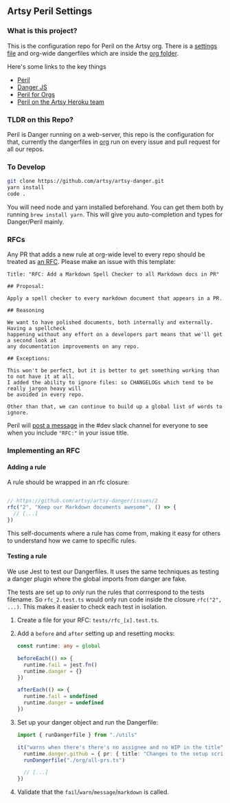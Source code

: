 ## Artsy Peril Settings

### What is this project?

This is the configuration repo for Peril on the Artsy org. There is a [settings file](settings.json) and org-wide
dangerfiles which are inside the [org folder](org).

Here's some links to the key things

 - [Peril](https://github.com/danger/peril)
 - [Danger JS](http://danger.systems/js/)
 - [Peril for Orgs](https://github.com/danger/peril/blob/master/docs/setup_for_org.md)
 - [Peril on the Artsy Heroku team](https://dashboard.heroku.com/apps/artsy-peril)

### TLDR on this Repo?

Peril is Danger running on a web-server, this repo is the configuration for that, currently the dangerfiles in [org](org/)
run on every issue and pull request for all our repos.

### To Develop

```sh
git clone https://github.com/artsy/artsy-danger.git
yarn install
code .
```

You will need node and yarn installed beforehand. You can get them both by running `brew install yarn`.  This will give you auto-completion and types for Danger/Peril mainly. 

### RFCs

Any PR that adds a new rule at org-wide level to every repo should be treated as [an RFC](https://en.wikipedia.org/wiki/Request_for_Comments). Please make an issue with this template:


    Title: "RFC: Add a Markdown Spell Checker to all Markdown docs in PR" 

    ## Proposal: 

    Apply a spell checker to every markdown document that appears in a PR.

    ## Reasoning

    We want to have polished documents, both internally and externally. Having a spellcheck
    happening without any effort on a developers part means that we'll get a second look at
    any documentation improvements on any repo.

    ## Exceptions: 

    This won't be perfect, but it is better to get something working than to not have it at all.
    I added the ability to ignore files: so CHANGELOGs which tend to be really jargon heavy will
    be avoided in every repo.

    Other than that, we can continue to build up a global list of words to ignore.

Peril will [post a message](/danger/new_rfc.ts) in the #dev slack channel for everyone to see when you include `"RFC:"` in your issue title.

### Implementing an RFC

#### Adding a rule

A rule should be wrapped in an rfc closure:

```ts

// https://github.com/artsy/artsy-danger/issues/2
rfc("2", "Keep our Markdown documents awesome", () => {
  // [...]
})
```

This self-documents where a rule has come from, making it easy for others to understand how we came to specific rules.

#### Testing a rule

We use Jest to test our Dangerfiles. It uses the same techniques as testing a danger plugin where the  global imports from danger are fake.

The tests are set up to _only_ run the rules that corrrespond to the tests filename. So `rfc_2.test.ts` would only run code inside the closure `rfc("2", ...)`. This makes it easier to check each test in isolation.

1. Create a file for your RFC: `tests/rfc_[x].test.ts`.
1. Add a `before` and `after` setting up and resetting mocks:

    ```ts
    const runtime: any = global

    beforeEach(() => {
      runtime.fail = jest.fn()
      runtime.danger = {}
    })

    afterEach(() => {
      runtime.fail = undefined
      runtime.danger = undefined
    })
    ```

1. Set up your danger object and run the Dangerfile: 

    ```ts
    import { runDangerfile } from "./utils"

    it("warns when there's there's no assignee and no WIP in the title", () => {
      runtime.danger.github = { pr: { title: "Changes to the setup script", assignee: null }}
      runDangerfile("./org/all-prs.ts")  

      // [...]
    })
    ```

1. Validate that the `fail`/`warn`/`message`/`markdown` is called.
